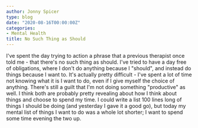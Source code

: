 ```yaml
---
author: Jonny Spicer
type: blog
date: "2020-08-16T00:00:00Z"
categories:
- Mental Health
title: No Such Thing as Should
---
```

I've spent the day trying to action a phrase that a previous therapist once told me - that there's no such thing as should. I've tried to have a day free of obligations, where I don't
do anything because I "should", and instead do things because I want to. It's actually pretty difficult - I've spent a lot of time not knowing what it is I want to do, even if I give
myself the choice of anything. There's still a guilt that I'm not doing something "productive" as well. I think both are probably pretty revealing about how I think about things
and choose to spend my time. I could write a list 100 lines long of things I should be doing (and yesterday I gave it a good go), but today my mental list of things I want to do was
a whole lot shorter; I want to spend some time evening the two up.
